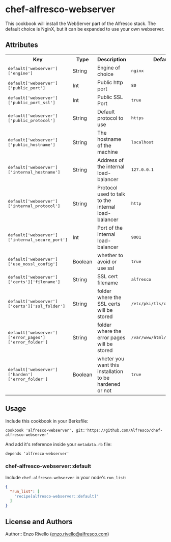 # chef-alfresco-webserver

This cookbook will install the WebServer part of the Alfresco stack.
The default choice is NginX, but it can be expanded to use your own webserver.

## Attributes

<table>
  <tr>
    <th>Key</th>
    <th>Type</th>
    <th>Description</th>
    <th>Default</th>
  </tr>
  <tr>
    <td><tt>default['webserver']['engine']</tt></td>
    <td>String</td>
    <td>Engine of choice</td>
    <td><tt>nginx</tt></td>
  </tr>
  <tr>
    <td><tt>default['webserver']['public_port']</tt></td>
    <td>Int</td>
    <td>Public http port</td>
    <td><tt>80</tt></td>
  </tr>
  <tr>
    <td><tt>default['webserver']['public_port_ssl']</tt></td>
    <td>Int</td>
    <td>Public SSL Port</td>
    <td><tt>true</tt></td>
  </tr>
  <tr>
    <td><tt>default['webserver']['public_protocol']</tt></td>
    <td>String</td>
    <td>Default protocol to use</td>
    <td><tt>https</tt></td>
  </tr>
  <tr>
    <td><tt>default['webserver']['public_hostname']</tt></td>
    <td>String</td>
    <td>The hostname of the machine</td>
    <td><tt>localhost</tt></td>
  </tr>
  <tr>
    <td><tt>default['webserver']['internal_hostname']</tt></td>
    <td>String</td>
    <td>Address of the internal load-balancer</td>
    <td><tt>127.0.0.1</tt></td>
  </tr>
  <tr>
    <td><tt>default['webserver']['internal_protocol']</tt></td>
    <td>String</td>
    <td>Protocol used to talk to the internal load-balancer</td>
    <td><tt>http</tt></td>
  </tr>
  <tr>
    <td><tt>default['webserver']['internal_secure_port']</tt></td>
    <td>Int</td>
    <td>Port of the internal load-balancer</td>
    <td><tt>9001</tt></td>
  </tr>
  <tr>
    <td><tt>default['webserver']['use_nossl_config']</tt></td>
    <td>Boolean</td>
    <td>whether to avoid or use ssl</td>
    <td><tt>true</tt></td>
  </tr>
  <tr>
    <td><tt>default['webserver']['certs']['filename']</tt></td>
    <td>String</td>
    <td>SSL cert filename</td>
    <td><tt>alfresco</tt></td>
  </tr>
  <tr>
    <td><tt>default['webserver']['certs']['ssl_folder']</tt></td>
    <td>String</td>
    <td>folder where the SSL certs will be stored</td>
    <td><tt>/etc/pki/tls/certs'</tt></td>
  </tr>
  <tr>
    <td><tt>default['webserver']['error_pages']['error_folder']</tt></td>
    <td>String</td>
    <td>folder where the error pages will be stored</td>
    <td><tt>/var/www/html/error_pages</tt></td>
  </tr>
  <tr>
    <td><tt>default['webserver']['harden']['error_folder']</tt></td>
    <td>Boolean</td>
    <td>wheter you want this installation to be hardened or not</td>
    <td><tt>true</tt></td>
  </tr>
</table>

## Usage

Include this cookbook in your Berksfile:

`cookbook 'alfresco-webserver', git:'https://github.com/Alfresco/chef-alfresco-webserver' `

And add it's reference inside your `metadata.rb` file:

`depends 'alfresco-webserver'`



### chef-alfresco-webserver::default

Include `chef-alfresco-webserver` in your node's `run_list`:

```json
{
  "run_list": [
    "recipe[alfresco-webserver::default]"
  ]
}
```

## License and Authors

Author:: Enzo Rivello (<enzo.rivello@alfresco.com>)
